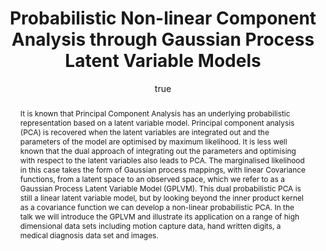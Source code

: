 ---
abstract: It is known that Principal Component Analysis has an underlying probabilistic
  representation based on a latent variable model. Principal component analysis (PCA)
  is recovered when the latent variables are integrated out and the parameters of
  the model are optimised by maximum likelihood. It is less well known that the dual
  approach of integrating out the parameters and optimising with respect to the latent
  variables also leads to PCA. The marginalised likelihood in this case takes the
  form of Gaussian process mappings, with linear Covariance functions, from a latent
  space to an observed space, which we refer to as a Gaussian Process Latent Variable
  Model (GPLVM). This dual probabilistic PCA is still a linear latent variable model,
  but by looking beyond the inner product kernel as a covariance function we can develop
  a non-linear probabilistic PCA. In the talk we will introduce the GPLVM and illustrate
  its application on a range of high dimensional data sets including motion capture
  data, hand written digits, a medical diagnosis data set and images.
author:
- family: Lawrence
  given: Neil D.
  gscholar: r3SJcvoAAAAJ
  institute: University of Sheffield
  twitter: lawrennd
  url: http://inverseprobability.com
categories:
- Lawrence-manchester05
day: '9'
errata: []
extras: []
group: gplvm
key: Lawrence-manchester05
layout: talk
linkpptgz: ftp://ftp.dcs.shef.ac.uk/home/neil/long_gplvm.ppt.gz
month: 3
published: 2005-03-09
section: pre
title: Probabilistic Non-linear Component Analysis through <span>G</span>aussian Process
  Latent Variable Models
venue: School of Computer Science, University of Manchester, U.K.
year: '2005'
---